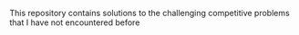 This repository contains solutions to the challenging competitive problems that I have not encountered before
